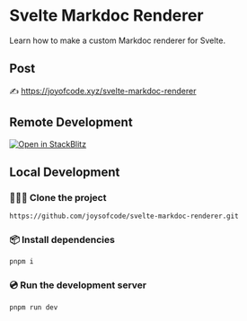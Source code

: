 # Svelte Markdoc Renderer

Learn how to make a custom Markdoc renderer for Svelte.

## Post

✍️ https://joyofcode.xyz/svelte-markdoc-renderer

## Remote Development

[![Open in StackBlitz](https://developer.stackblitz.com/img/open_in_stackblitz.svg)](https://stackblitz.com/github/joysofcode/svelte-markdoc-renderer)

## Local Development

### 🧑‍🤝‍🧑 Clone the project

```sh
https://github.com/joysofcode/svelte-markdoc-renderer.git
```

### 📦️ Install dependencies

```sh
pnpm i
```

### 💿️ Run the development server

```sh
pnpm run dev
```
